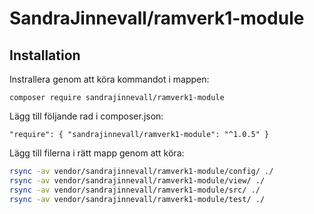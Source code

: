 SandraJinnevall/ramverk1-module
======================

## Installation

Instrallera genom att köra kommandot i mappen:

`composer require sandrajinnevall/ramverk1-module`

Lägg till följande rad i composer.json:

`"require": { "sandrajinnevall/ramverk1-module": "^1.0.5" }`

Lägg till filerna i rätt mapp genom att köra:

```bash
rsync -av vendor/sandrajinnevall/ramverk1-module/config/ ./
rsync -av vendor/sandrajinnevall/ramverk1-module/view/ ./
rsync -av vendor/sandrajinnevall/ramverk1-module/src/ ./
rsync -av vendor/sandrajinnevall/ramverk1-module/test/ ./
```
